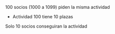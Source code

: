 100 socios (1000 a 1099) piden la misma actividad

- Actividad 100 tiene 10 plazas

Solo 10 socios conseguiran la actividad
